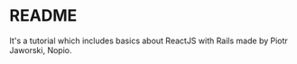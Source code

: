# README

It's a tutorial which includes basics about ReactJS with Rails made by Piotr Jaworski, Nopio.
